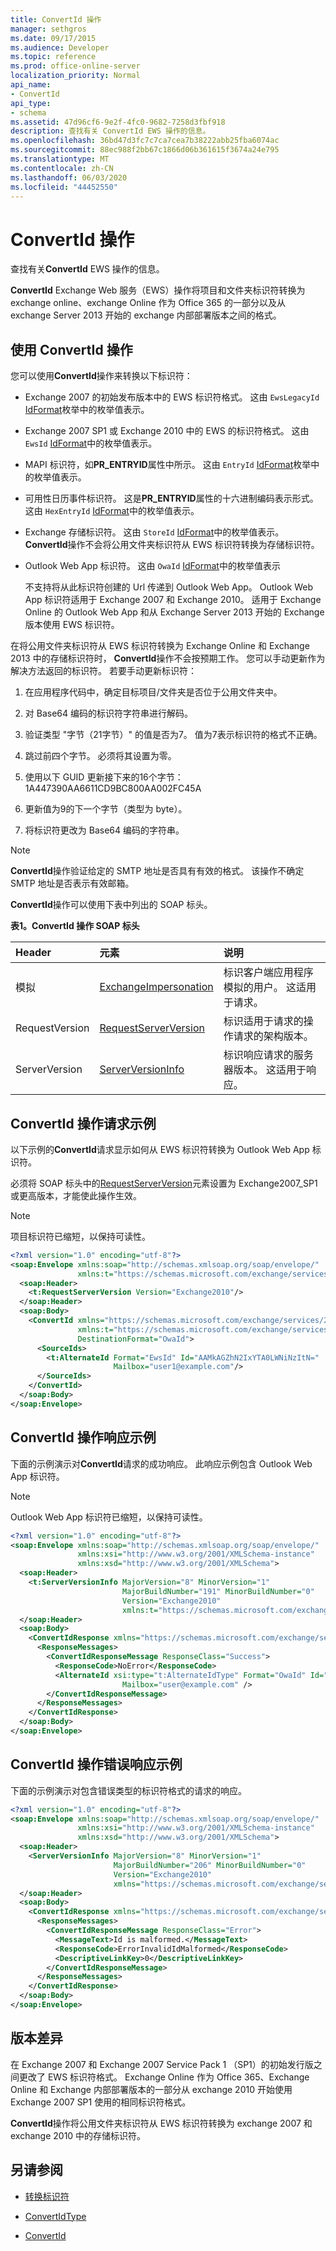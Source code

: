 ```yaml
---
title: ConvertId 操作
manager: sethgros
ms.date: 09/17/2015
ms.audience: Developer
ms.topic: reference
ms.prod: office-online-server
localization_priority: Normal
api_name:
- ConvertId
api_type:
- schema
ms.assetid: 47d96cf6-9e2f-4fc0-9682-7258d3fbf918
description: 查找有关 ConvertId EWS 操作的信息。
ms.openlocfilehash: 36bd47d3fc7c7ca7cea7b38222abb25fba6074ac
ms.sourcegitcommit: 88ec988f2bb67c1866d06b361615f3674a24e795
ms.translationtype: MT
ms.contentlocale: zh-CN
ms.lasthandoff: 06/03/2020
ms.locfileid: "44452550"
---
```

# <a name="convertid-operation"></a>ConvertId 操作

查找有关**ConvertId** EWS 操作的信息。 
  
**ConvertId** Exchange Web 服务（EWS）操作将项目和文件夹标识符转换为 exchange online、exchange Online 作为 Office 365 的一部分以及从 exchange Server 2013 开始的 exchange 内部部署版本之间的格式。 
  
## <a name="using-the-convertid-operation"></a>使用 ConvertId 操作
<a name="bk_usingConvertId"> </a>

您可以使用**ConvertId**操作来转换以下标识符： 
  
- Exchange 2007 的初始发布版本中的 EWS 标识符格式。 这由 `EwsLegacyId` [IdFormat](https://msdn.microsoft.com/library/microsoft.exchange.webservices.data.idformat%28v=exchg.80%29.aspx)枚举中的枚举值表示。 
    
- Exchange 2007 SP1 或 Exchange 2010 中的 EWS 的标识符格式。 这由 `EwsId` [IdFormat](https://msdn.microsoft.com/library/microsoft.exchange.webservices.data.idformat%28v=exchg.80%29.aspx)中的枚举值表示。
    
- MAPI 标识符，如**PR_ENTRYID**属性中所示。 这由 `EntryId` [IdFormat](https://msdn.microsoft.com/library/microsoft.exchange.webservices.data.idformat%28v=exchg.80%29.aspx)枚举中的枚举值表示。 
    
- 可用性日历事件标识符。 这是**PR_ENTRYID**属性的十六进制编码表示形式。 这由 `HexEntryId` [IdFormat](https://msdn.microsoft.com/library/microsoft.exchange.webservices.data.idformat%28v=exchg.80%29.aspx)中的枚举值表示。
    
- Exchange 存储标识符。 这由 `StoreId` [IdFormat](https://msdn.microsoft.com/library/microsoft.exchange.webservices.data.idformat%28v=exchg.80%29.aspx)中的枚举值表示。 **ConvertId**操作不会将公用文件夹标识符从 EWS 标识符转换为存储标识符。 
    
- Outlook Web App 标识符。 这由 `OwaId` [IdFormat](https://msdn.microsoft.com/library/microsoft.exchange.webservices.data.idformat%28v=exchg.80%29.aspx)中的枚举值表示
    
    不支持将从此标识符创建的 Url 传递到 Outlook Web App。 Outlook Web App 标识符适用于 Exchange 2007 和 Exchange 2010。 适用于 Exchange Online 的 Outlook Web App 和从 Exchange Server 2013 开始的 Exchange 版本使用 EWS 标识符。
    
在将公用文件夹标识符从 EWS 标识符转换为 Exchange Online 和 Exchange 2013 中的存储标识符时， **ConvertId**操作不会按预期工作。 您可以手动更新作为解决方法返回的标识符。 若要手动更新标识符： 
  
1. 在应用程序代码中，确定目标项目/文件夹是否位于公用文件夹中。 
    
2. 对 Base64 编码的标识符字符串进行解码。
    
3. 验证类型 "字节（21字节）" 的值是否为7。 值为7表示标识符的格式不正确。
    
4. 跳过前四个字节。 必须将其设置为零。
    
5. 使用以下 GUID 更新接下来的16个字节：1A447390AA6611CD9BC800AA002FC45A
    
6. 更新值为9的下一个字节（类型为 byte）。
    
7. 将标识符更改为 Base64 编码的字符串。
    
> [!NOTE]
> **ConvertId**操作验证给定的 SMTP 地址是否具有有效的格式。 该操作不确定 SMTP 地址是否表示有效邮箱。 
  
**ConvertId**操作可以使用下表中列出的 SOAP 标头。 
  
**表1。ConvertId 操作 SOAP 标头**

|**Header**|**元素**|**说明**|
|:-----|:-----|:-----|
|模拟  <br/> |[ExchangeImpersonation](exchangeimpersonation.md) <br/> |标识客户端应用程序模拟的用户。 这适用于请求。  <br/> |
|RequestVersion  <br/> |[RequestServerVersion](requestserverversion.md) <br/> |标识适用于请求的操作请求的架构版本。  <br/> |
|ServerVersion  <br/> |[ServerVersionInfo](serverversioninfo.md) <br/> |标识响应请求的服务器版本。 这适用于响应。  <br/> |
   
## <a name="convertid-operation-request-example"></a>ConvertId 操作请求示例
<a name="bk_usingConvertId"> </a>

以下示例的**ConvertId**请求显示如何从 EWS 标识符转换为 Outlook Web App 标识符。 
  
必须将 SOAP 标头中的[RequestServerVersion](requestserverversion.md)元素设置为 Exchange2007_SP1 或更高版本，才能使此操作生效。 
  
> [!NOTE]
> 项目标识符已缩短，以保持可读性。 
  
```XML
<?xml version="1.0" encoding="utf-8"?>
<soap:Envelope xmlns:soap="http://schemas.xmlsoap.org/soap/envelope/"
               xmlns:t="https://schemas.microsoft.com/exchange/services/2006/types">
  <soap:Header>
    <t:RequestServerVersion Version="Exchange2010"/>
  </soap:Header>
  <soap:Body>
    <ConvertId xmlns="https://schemas.microsoft.com/exchange/services/2006/messages"
               xmlns:t="https://schemas.microsoft.com/exchange/services/2006/types"
               DestinationFormat="OwaId">
      <SourceIds>
        <t:AlternateId Format="EwsId" Id="AAMkAGZhN2IxYTA0LWNiNzItN="
                       Mailbox="user1@example.com"/>
      </SourceIds>
    </ConvertId>
  </soap:Body>
</soap:Envelope>
```

## <a name="convertid-operation-response-example"></a>ConvertId 操作响应示例
<a name="bk_usingConvertId"> </a>

下面的示例演示对**ConvertId**请求的成功响应。 此响应示例包含 Outlook Web App 标识符。 
  
> [!NOTE]
> Outlook Web App 标识符已缩短，以保持可读性。 
  
```XML
<?xml version="1.0" encoding="utf-8"?>
<soap:Envelope xmlns:soap="http://schemas.xmlsoap.org/soap/envelope/" 
               xmlns:xsi="http://www.w3.org/2001/XMLSchema-instance" 
               xmlns:xsd="http://www.w3.org/2001/XMLSchema">
  <soap:Header>
    <t:ServerVersionInfo MajorVersion="8" MinorVersion="1" 
                         MajorBuildNumber="191" MinorBuildNumber="0" 
                         Version="Exchange2010" 
                         xmlns:t="https://schemas.microsoft.com/exchange/services/2006/types" />
  </soap:Header>
  <soap:Body>
    <ConvertIdResponse xmlns="https://schemas.microsoft.com/exchange/services/2006/messages">
      <ResponseMessages>
        <ConvertIdResponseMessage ResponseClass="Success">
          <ResponseCode>NoError</ResponseCode>
          <AlternateId xsi:type="t:AlternateIdType" Format="OwaId" Id="RgAAAAAS2%2" 
                         Mailbox="user@example.com" />
        </ConvertIdResponseMessage>
      </ResponseMessages>
    </ConvertIdResponse>
  </soap:Body>
</soap:Envelope>
```

## <a name="convertid-operation-error-response-example"></a>ConvertId 操作错误响应示例
<a name="bk_usingConvertId"> </a>

下面的示例演示对包含错误类型的标识符格式的请求的响应。
  
```XML
<?xml version="1.0" encoding="utf-8"?>
<soap:Envelope xmlns:soap="http://schemas.xmlsoap.org/soap/envelope/"
               xmlns:xsi="http://www.w3.org/2001/XMLSchema-instance"
               xmlns:xsd="http://www.w3.org/2001/XMLSchema">
  <soap:Header>
    <ServerVersionInfo MajorVersion="8" MinorVersion="1" 
                       MajorBuildNumber="206" MinorBuildNumber="0"
                       Version="Exchange2010" 
                       xmlns="https://schemas.microsoft.com/exchange/services/2006/types" />
  </soap:Header>
  <soap:Body>
    <ConvertIdResponse xmlns="https://schemas.microsoft.com/exchange/services/2006/messages">
      <ResponseMessages>
        <ConvertIdResponseMessage ResponseClass="Error">
          <MessageText>Id is malformed.</MessageText>
          <ResponseCode>ErrorInvalidIdMalformed</ResponseCode>
          <DescriptiveLinkKey>0</DescriptiveLinkKey>
        </ConvertIdResponseMessage>
      </ResponseMessages>
    </ConvertIdResponse>
  </soap:Body>
</soap:Envelope>
```

## <a name="version-differences"></a>版本差异
<a name="bk_ConvertIdVersionDiff"> </a>

在 Exchange 2007 和 Exchange 2007 Service Pack 1 （SP1）的初始发行版之间更改了 EWS 标识符格式。 Exchange Online 作为 Office 365、Exchange Online 和 Exchange 内部部署版本的一部分从 exchange 2010 开始使用 Exchange 2007 SP1 使用的相同标识符格式。
  
**ConvertId**操作将公用文件夹标识符从 EWS 标识符转换为 exchange 2007 和 exchange 2010 中的存储标识符。 
  
## <a name="see-also"></a>另请参阅
<a name="bk_ConvertIdVersionDiff"> </a>

- [转换标识符](https://msdn.microsoft.com/library/a5391746-b6ef-4f48-8fc8-8255258651aa%28Office.15%29.aspx)
    
- [ConvertIdType](https://msdn.microsoft.com/library/ExchangeWebServices.ConvertIdType.aspx)
    
- [ConvertId](https://msdn.microsoft.com/library/ExchangeWebServices.ExchangeServiceBinding.ConvertId.aspx)
    

